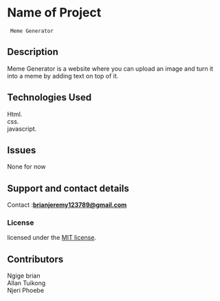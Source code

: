 # Name of Project

     Meme Generator 
  
## Description

Meme Generator is a website where you can upload an image and turn it into a meme by adding text on top of it.



## Technologies Used

Html.<br>
css.<br>
javascript.<br>

## Issues

None for now

## Support and contact details

Contact :**brianjeremy123789@gmail.com**

### License

licensed under the [MIT license](LICENSE).

## Contributors

Ngige brian<br>
Allan Tuikong<br>
Njeri Phoebe<br>

